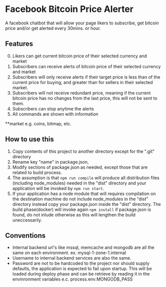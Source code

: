 # Facebook Bitcoin Price Alerter
A facebook chatbot that will allow your page likers to subscribe, get bitcoin price and/or get alerted every 30mins. or hour.

## Features
0. Likers can get current bitcoin price of their selected currency and market
1. Subscribers can receive alerts of bitcoin price of their selected currency and market
2. Subscribers will only receive alerts if their target price is less than of the current price for buying, and greater than for sellers in their selected market.
3. Subscribers will not receive redundant price, meaning if the current bitcoin price has no changes from the last price, this will not be sent to them.
4. Subscribers can stop anytime the alerts
5. All commands are shown with information

**market e.g. coins, bitmap, etc.

## How to use this
1. Copy contents of this project to another directory except for the ".git" directory
1. Rename key "name" in package.json, 
1. Modify sections of package.json as needed, except those that are related to build process. 
1. The assumption is that `npm run compile` will produce all distribution files (including node_modules) needed in the "dist" directory and your application will be invoked by `npm run start`.
1. If your application has a node module that will requires compilation on the destination machine do not include node_modules in the "dist" directory instead copy your package.json inside the "dist" directory. The build phase(docker) will invoke again `npm install` if package.json is found, do not inlude otherwise as this will lengthen the build uneccessarily. 

## Conventions
* Internal backend url's like mssql, memcache and mongodb are all the same on each environment.
 ex. mysql-1-zone-1.internal
* Username to internal backend services are also the same.
* Password are not to be hardcoded to the project nor should supply defaults, the application is expected to fail upon startup. This will be loaded during deploy phase and can be retrieve by reading it in the envinronment variables e.c. process.env.MONGODB_PASS

